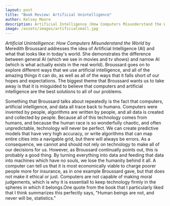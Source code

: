 ```yaml
---
layout: post
title: "Book Review: Artificial Unintelligence"
author: Kelsey Moore
description: Artificial Intelligence (How Computers Misunderstand the World) by Meredith Broussard
image: /assets/images/artificialsmall.jpg
---
```


*Artificial Unintelligence: How Computers Misunderstand the World* by Meredith Broussard addresses the idea of Artificial Intelligence (AI) and what that looks like in today's world. She demonstrates the difference between general AI (which we see in movies and tv shows) and narrow AI (which is what actually exists in the real world). Broussard goes on to explore different ways that we use artificial intelligence, and all of the amazing things it can do, as well as all of the ways that it falls short of our hopes and expectations. The biggest theme that Broussard wants us to take away is that it is misguided to believe that computers and artificial intelligence are the best solutions to all of our problems.

Something that Broussard talks about repeatedly is the fact that computers, artificial intelligence, and data all trace back to humans. Computers were invented by people, algorithms are written by people, and all data is created and collected by people. Because all of this technology comes from humans, and because the human race is so wonderfully chaotic, and often unpredictable, technology will never be perfect. We can create predictive models that have very high accuracy, or write algorithms that can map entire cities into a navigable grid, but there will always be errors. As a consequence, we cannot and should not rely on technology to make all of our decisions for us. However, as Broussard continually points out, this is probably a good thing. By turning everything into data and feeding that data into machines which have no souls, we lose the humanity behind it all. A computer can tell us that it is most economically viable to charge poorer people more for insurance, as in one example Broussard gave, but that does not make it ethical or just. Computers are not capable of making moral judgements, which is why it is essentiall to keep technology firmly in the spheres in which it belongs.One quote from the book that I particularly liked that I think summarizes this perfectly says, "Human beings are not, and never will be, statistics."

